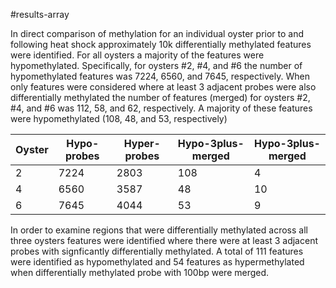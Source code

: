 #results-array

In direct comparison of methylation for an individual oyster prior to and following heat shock approximately 10k differentially methylated features were identified.  For all oysters a majority of the features were hypomethylated. Specifically, for oysters #2, #4, and #6 the number of hypomethylated features was 7224, 6560, and 7645, respectively.  When only features were considered where at least 3 adjacent probes were also differentially methylated the number of features (merged) for oysters #2, #4, and #6 was 112, 58, and 62, respectively.  A majority of these features were hypomethylated (108, 48, and 53, respectively)

Oyster | Hypo-probes | Hyper-probes | Hypo-3plus-merged | Hypo-3plus-merged
--- | --- | --- | --- | ---
2 | 7224 | 2803 | 108 | 4
4 | 6560 | 3587 | 48 | 10
6 | 7645 | 4044 | 53 | 9


In order to examine regions that were differentially methylated across all three oysters features were identified where there were at least 3 adjacent probes with signficantly differentially methylated. A total of 111 features were identified as hypomethylated and 54 features as hypermethylated when differentially methylated probe with 100bp were merged.  


